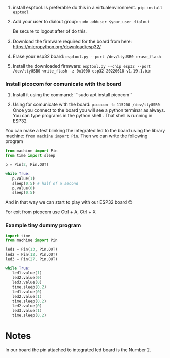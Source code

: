 1. install esptool. Is preferable do this in a virtualenvironment. 
```pip install esptool```
2. Add your user to dialout group:
   ```sudo adduser $your_user dialout```
   
   Be secure to logout after of do this.
3. Download the firmware required for the board from here: https://micropython.org/download/esp32/

4. Erase your esp32 board: ```esptool.py --port /dev/ttyUSB0 erase_flash```

5. Install the downloaded firmware: ```esptool.py --chip esp32 --port /dev/ttyUSB0 write_flash -z 0x1000 esp32-20220618-v1.19.1.bin```


### Install picocom for comunicate with the board

1. Install it using the command: ```sudo apt install picocom``

2. Using for comunicate with the board: ```picocom -b 115200 /dev/ttyUSB0```
Once you connect to the board you will see a python terminar as always. 
You can type programs in the python shell . That shell is running in ESP32

You can make a test blinking the integrated led to the board using the library machine: ```from machine import Pin```. 
Then we can write the following program 

```python
from machine import Pin
from time import sleep

p = Pin(2, Pin.OUT)

while True:
   p.value(1)
   sleep(0.5) # half of a second
   p.value(0)
   sleep(0.5)

```
And in that way we can start to play with our ESP32 board :blush:

For exit from picocom use Ctrl + A, Ctrl + X

### Example tiny dummy program
```python
import time 
from machine import Pin

led1 = Pin(13, Pin.OUT)
led2 = Pin(12, Pin.OUT)
led3 = Pin(27, Pin.OUT)

while True:
   led1.value(1)
   led2.value(0)
   led3.value(0)
   time.sleep(0.2)
   led1.value(0)
   led2.value(1)
   time.sleep(0.2)
   led2.value(0)
   led3.value(1)
   time.sleep(0.2)
```   


# Notes
In our board the pin attached to integrated led board is the Number 2.
